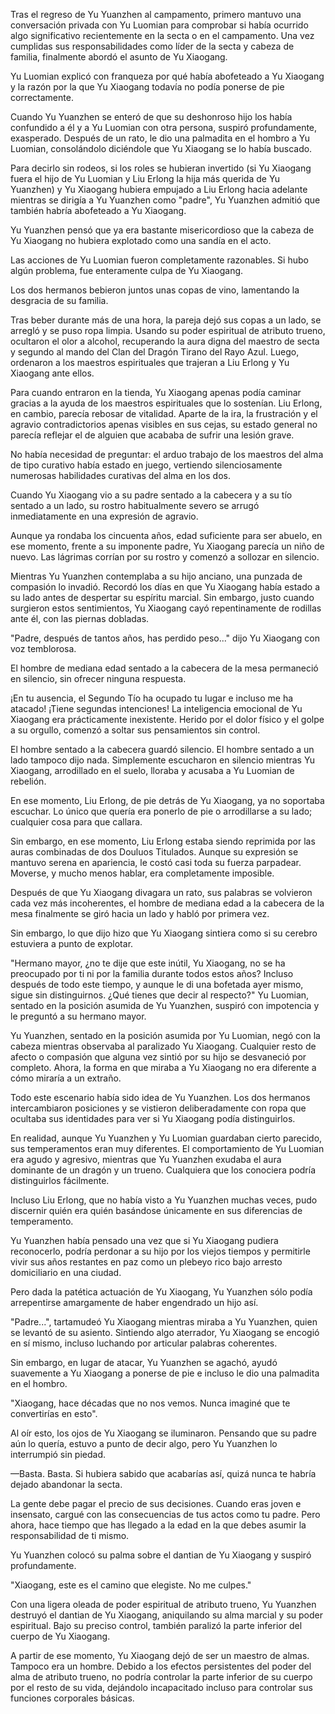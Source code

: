 
Tras el regreso de Yu Yuanzhen al campamento, primero mantuvo una conversación privada con Yu Luomian para comprobar si había ocurrido algo significativo recientemente en la secta o en el campamento. Una vez cumplidas sus responsabilidades como líder de la secta y cabeza de familia, finalmente abordó el asunto de Yu Xiaogang.

Yu Luomian explicó con franqueza por qué había abofeteado a Yu Xiaogang y la razón por la que Yu Xiaogang todavía no podía ponerse de pie correctamente.

Cuando Yu Yuanzhen se enteró de que su deshonroso hijo los había confundido a él y a Yu Luomian con otra persona, suspiró profundamente, exasperado. Después de un rato, le dio una palmadita en el hombro a Yu Luomian, consolándolo diciéndole que Yu Xiaogang se lo había buscado.

Para decirlo sin rodeos, si los roles se hubieran invertido (si Yu Xiaogang fuera el hijo de Yu Luomian y Liu Erlong la hija más querida de Yu Yuanzhen) y Yu Xiaogang hubiera empujado a Liu Erlong hacia adelante mientras se dirigía a Yu Yuanzhen como "padre", Yu Yuanzhen admitió que también habría abofeteado a Yu Xiaogang.

Yu Yuanzhen pensó que ya era bastante misericordioso que la cabeza de Yu Xiaogang no hubiera explotado como una sandía en el acto.

Las acciones de Yu Luomian fueron completamente razonables. Si hubo algún problema, fue enteramente culpa de Yu Xiaogang.

Los dos hermanos bebieron juntos unas copas de vino, lamentando la desgracia de su familia.

Tras beber durante más de una hora, la pareja dejó sus copas a un lado, se arregló y se puso ropa limpia. Usando su poder espiritual de atributo trueno, ocultaron el olor a alcohol, recuperando la aura digna del maestro de secta y segundo al mando del Clan del Dragón Tirano del Rayo Azul. Luego, ordenaron a los maestros espirituales que trajeran a Liu Erlong y Yu Xiaogang ante ellos.

Para cuando entraron en la tienda, Yu Xiaogang apenas podía caminar gracias a la ayuda de los maestros espirituales que lo sostenían. Liu Erlong, en cambio, parecía rebosar de vitalidad. Aparte de la ira, la frustración y el agravio contradictorios apenas visibles en sus cejas, su estado general no parecía reflejar el de alguien que acababa de sufrir una lesión grave.

No había necesidad de preguntar: el arduo trabajo de los maestros del alma de tipo curativo había estado en juego, vertiendo silenciosamente numerosas habilidades curativas del alma en los dos.

Cuando Yu Xiaogang vio a su padre sentado a la cabecera y a su tío sentado a un lado, su rostro habitualmente severo se arrugó inmediatamente en una expresión de agravio.

Aunque ya rondaba los cincuenta años, edad suficiente para ser abuelo, en ese momento, frente a su imponente padre, Yu Xiaogang parecía un niño de nuevo. Las lágrimas corrían por su rostro y comenzó a sollozar en silencio.

Mientras Yu Yuanzhen contemplaba a su hijo anciano, una punzada de compasión lo invadió. Recordó los días en que Yu Xiaogang había estado a su lado antes de despertar su espíritu marcial. Sin embargo, justo cuando surgieron estos sentimientos, Yu Xiaogang cayó repentinamente de rodillas ante él, con las piernas dobladas.

"Padre, después de tantos años, has perdido peso..." dijo Yu Xiaogang con voz temblorosa.

El hombre de mediana edad sentado a la cabecera de la mesa permaneció en silencio, sin ofrecer ninguna respuesta.

¡En tu ausencia, el Segundo Tío ha ocupado tu lugar e incluso me ha atacado! ¡Tiene segundas intenciones! La inteligencia emocional de Yu Xiaogang era prácticamente inexistente. Herido por el dolor físico y el golpe a su orgullo, comenzó a soltar sus pensamientos sin control.

El hombre sentado a la cabecera guardó silencio. El hombre sentado a un lado tampoco dijo nada. Simplemente escucharon en silencio mientras Yu Xiaogang, arrodillado en el suelo, lloraba y acusaba a Yu Luomian de rebelión.

En ese momento, Liu Erlong, de pie detrás de Yu Xiaogang, ya no soportaba escuchar. Lo único que quería era ponerlo de pie o arrodillarse a su lado; cualquier cosa para que callara.

Sin embargo, en ese momento, Liu Erlong estaba siendo reprimida por las auras combinadas de dos Douluos Titulados. Aunque su expresión se mantuvo serena en apariencia, le costó casi toda su fuerza parpadear. Moverse, y mucho menos hablar, era completamente imposible.

Después de que Yu Xiaogang divagara un rato, sus palabras se volvieron cada vez más incoherentes, el hombre de mediana edad a la cabecera de la mesa finalmente se giró hacia un lado y habló por primera vez.

Sin embargo, lo que dijo hizo que Yu Xiaogang sintiera como si su cerebro estuviera a punto de explotar.

"Hermano mayor, ¿no te dije que este inútil, Yu Xiaogang, no se ha preocupado por ti ni por la familia durante todos estos años? Incluso después de todo este tiempo, y aunque le di una bofetada ayer mismo, sigue sin distinguirnos. ¿Qué tienes que decir al respecto?" Yu Luomian, sentado en la posición asumida de Yu Yuanzhen, suspiró con impotencia y le preguntó a su hermano mayor.

Yu Yuanzhen, sentado en la posición asumida por Yu Luomian, negó con la cabeza mientras observaba al paralizado Yu Xiaogang. Cualquier resto de afecto o compasión que alguna vez sintió por su hijo se desvaneció por completo. Ahora, la forma en que miraba a Yu Xiaogang no era diferente a cómo miraría a un extraño.

Todo este escenario había sido idea de Yu Yuanzhen. Los dos hermanos intercambiaron posiciones y se vistieron deliberadamente con ropa que ocultaba sus identidades para ver si Yu Xiaogang podía distinguirlos.

En realidad, aunque Yu Yuanzhen y Yu Luomian guardaban cierto parecido, sus temperamentos eran muy diferentes. El comportamiento de Yu Luomian era agudo y agresivo, mientras que Yu Yuanzhen exudaba el aura dominante de un dragón y un trueno. Cualquiera que los conociera podría distinguirlos fácilmente.

Incluso Liu Erlong, que no había visto a Yu Yuanzhen muchas veces, pudo discernir quién era quién basándose únicamente en sus diferencias de temperamento.

Yu Yuanzhen había pensado una vez que si Yu Xiaogang pudiera reconocerlo, podría perdonar a su hijo por los viejos tiempos y permitirle vivir sus años restantes en paz como un plebeyo rico bajo arresto domiciliario en una ciudad.

Pero dada la patética actuación de Yu Xiaogang, Yu Yuanzhen sólo podía arrepentirse amargamente de haber engendrado un hijo así.

"Padre...", tartamudeó Yu Xiaogang mientras miraba a Yu Yuanzhen, quien se levantó de su asiento. Sintiendo algo aterrador, Yu Xiaogang se encogió en sí mismo, incluso luchando por articular palabras coherentes.

Sin embargo, en lugar de atacar, Yu Yuanzhen se agachó, ayudó suavemente a Yu Xiaogang a ponerse de pie e incluso le dio una palmadita en el hombro.

"Xiaogang, hace décadas que no nos vemos. Nunca imaginé que te convertirías en esto".

Al oír esto, los ojos de Yu Xiaogang se iluminaron. Pensando que su padre aún lo quería, estuvo a punto de decir algo, pero Yu Yuanzhen lo interrumpió sin piedad.

—Basta. Basta. Si hubiera sabido que acabarías así, quizá nunca te habría dejado abandonar la secta.

La gente debe pagar el precio de sus decisiones. Cuando eras joven e insensato, cargué con las consecuencias de tus actos como tu padre. Pero ahora, hace tiempo que has llegado a la edad en la que debes asumir la responsabilidad de ti mismo.

Yu Yuanzhen colocó su palma sobre el dantian de Yu Xiaogang y suspiró profundamente.

"Xiaogang, este es el camino que elegiste. No me culpes."

Con una ligera oleada de poder espiritual de atributo trueno, Yu Yuanzhen destruyó el dantian de Yu Xiaogang, aniquilando su alma marcial y su poder espiritual. Bajo su preciso control, también paralizó la parte inferior del cuerpo de Yu Xiaogang.

A partir de ese momento, Yu Xiaogang dejó de ser un maestro de almas. Tampoco era un hombre. Debido a los efectos persistentes del poder del alma de atributo trueno, no podría controlar la parte inferior de su cuerpo por el resto de su vida, dejándolo incapacitado incluso para controlar sus funciones corporales básicas.